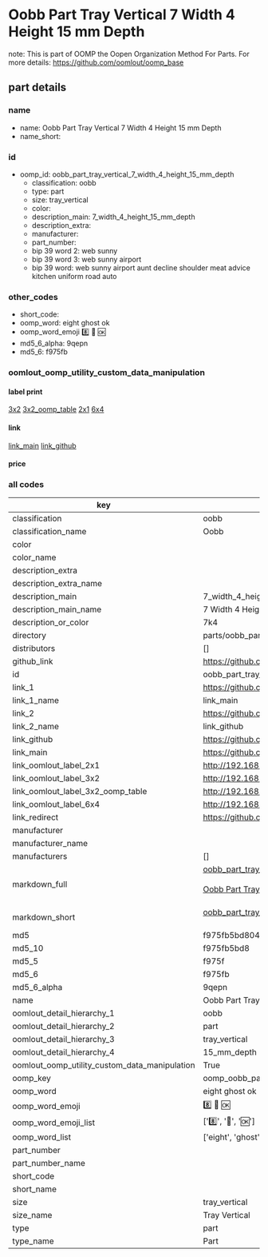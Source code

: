 # Oobb Part Tray Vertical 7 Width 4 Height 15 mm Depth  

note: This is part of OOMP the Oopen Organization Method For Parts. For more details: https://github.com/oomlout/oomp_base

##  part details
  







### name
* name: Oobb Part Tray Vertical 7 Width 4 Height 15 mm Depth
* name_short: 
### id
* oomp_id: oobb_part_tray_vertical_7_width_4_height_15_mm_depth
  * classification: oobb
  * type: part
  * size: tray_vertical
  * color: 
  * description_main: 7_width_4_height_15_mm_depth
  * description_extra: 
  * manufacturer: 
  * part_number: 
  * bip 39 word 2: web sunny
  * bip 39 word 3: web sunny airport
  * bip 39 word: web sunny airport aunt decline shoulder meat advice kitchen uniform road auto

### other_codes
* short_code: 
* oomp_word: eight ghost ok
* oomp_word_emoji :eight: :ghost: :ok:
* md5_6_alpha: 9qepn
* md5_6: f975fb






### oomlout_oomp_utility_custom_data_manipulation
#### label print
[3x2](http://192.168.1.245:1112/?label=oomp%209qepn)
[3x2_oomp_table](http://192.168.1.108:1112/?label=oomp%209qepn)
[2x1](http://192.168.1.242:1112/?label=oomp%209qepn)
[6x4](http://192.168.1.55:1112/?label=oomp%209qepn)    

#### link

[link_main](https://github.com/oomlout/oomlout_oomp_version_1_messy/tree/main/parts/oobb_part_tray_vertical_7_width_4_height_15_mm_depth) [link_github](https://github.com/oomlout/oomlout_oomp_version_1_messy/tree/main/parts/oobb_part_tray_vertical_7_width_4_height_15_mm_depth)                             

#### price







### all codes 
| key | value |  
| --- | --- |  
| classification | oobb |  
| classification_name | Oobb |  
| color |  |  
| color_name |  |  
| description_extra |  |  
| description_extra_name |  |  
| description_main | 7_width_4_height_15_mm_depth |  
| description_main_name | 7 Width 4 Height 15 mm Depth |  
| description_or_color | 7k4 |  
| directory | parts/oobb_part_tray_vertical_7_width_4_height_15_mm_depth |  
| distributors | [] |  
| github_link | https://github.com/oomlout/oomlout_oomp_part_src/tree/main/parts/oobb_part_tray_vertical_7_width_4_height_15_mm_depth |  
| id | oobb_part_tray_vertical_7_width_4_height_15_mm_depth |  
| link_1 | https://github.com/oomlout/oomlout_oomp_version_1_messy/tree/main/parts/oobb_part_tray_vertical_7_width_4_height_15_mm_depth |  
| link_1_name | link_main |  
| link_2 | https://github.com/oomlout/oomlout_oomp_version_1_messy/tree/main/parts/oobb_part_tray_vertical_7_width_4_height_15_mm_depth |  
| link_2_name | link_github |  
| link_github | https://github.com/oomlout/oomlout_oomp_version_1_messy/tree/main/parts/oobb_part_tray_vertical_7_width_4_height_15_mm_depth |  
| link_main | https://github.com/oomlout/oomlout_oomp_version_1_messy/tree/main/parts/oobb_part_tray_vertical_7_width_4_height_15_mm_depth |  
| link_oomlout_label_2x1 | http://192.168.1.242:1112/?label=oomp%209qepn |  
| link_oomlout_label_3x2 | http://192.168.1.245:1112/?label=oomp%209qepn |  
| link_oomlout_label_3x2_oomp_table | http://192.168.1.108:1112/?label=oomp%209qepn |  
| link_oomlout_label_6x4 | http://192.168.1.55:1112/?label=oomp%209qepn |  
| link_redirect | https://github.com/oomlout/oomlout_oomp_version_1_messy/tree/main/parts/oobb_part_tray_vertical_7_width_4_height_15_mm_depth |  
| manufacturer |  |  
| manufacturer_name |  |  
| manufacturers | [] |  
| markdown_full | [oobb_part_tray_vertical_7_width_4_height_15_mm_depth](none)<br>[](none)<br>[Oobb Part Tray Vertical 7 Width 4 Height 15 Mm Depth](none)<br><br> |  
| markdown_short | [oobb_part_tray_vertical_7_width_4_height_15_mm_depth](none)<br><br> |  
| md5 | f975fb5bd80411431b9c70f40b365fc6 |  
| md5_10 | f975fb5bd8 |  
| md5_5 | f975f |  
| md5_6 | f975fb |  
| md5_6_alpha | 9qepn |  
| name | Oobb Part Tray Vertical 7 Width 4 Height 15 mm Depth |  
| oomlout_detail_hierarchy_1 | oobb |  
| oomlout_detail_hierarchy_2 | part |  
| oomlout_detail_hierarchy_3 | tray_vertical |  
| oomlout_detail_hierarchy_4 | 15_mm_depth |  
| oomlout_oomp_utility_custom_data_manipulation | True |  
| oomp_key | oomp_oobb_part_tray_vertical_7_width_4_height_15_mm_depth |  
| oomp_word | eight ghost ok |  
| oomp_word_emoji | :eight: :ghost: :ok: |  
| oomp_word_emoji_list | [':eight:', ':ghost:', ':ok:'] |  
| oomp_word_list | ['eight', 'ghost', 'ok'] |  
| part_number |  |  
| part_number_name |  |  
| short_code |  |  
| short_name |  |  
| size | tray_vertical |  
| size_name | Tray Vertical |  
| type | part |  
| type_name | Part |  
